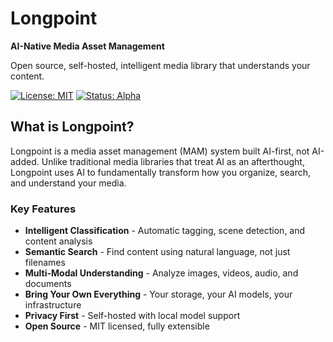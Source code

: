 # Longpoint

**AI-Native Media Asset Management**

Open source, self-hosted, intelligent media library that understands your content.

[![License: MIT](https://img.shields.io/badge/License-MIT-blue.svg)](https://opensource.org/licenses/MIT)
[![Status: Alpha](https://img.shields.io/badge/Status-Alpha-yellow.svg)]()


## What is Longpoint?

Longpoint is a media asset management (MAM) system built AI-first, not AI-added. Unlike traditional media libraries that treat AI as an afterthought, Longpoint uses AI to fundamentally transform how you organize, search, and understand your media.

### Key Features

- **Intelligent Classification** - Automatic tagging, scene detection, and content analysis
- **Semantic Search** - Find content using natural language, not just filenames
- **Multi-Modal Understanding** - Analyze images, videos, audio, and documents
- **Bring Your Own Everything** - Your storage, your AI models, your infrastructure
- **Privacy First** - Self-hosted with local model support
- **Open Source** - MIT licensed, fully extensible